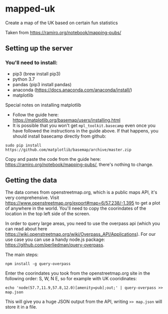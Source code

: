 # mapped-uk

Create a map of the UK based on certain fun statistics

Taken from https://ramiro.org/notebook/mapping-pubs/

## Setting up the server

### You'll need to install:
- pip3 (brew install pip3)
- python 3.7
- pandas (pip3 install pandas)
- anaconda (https://docs.anaconda.com/anaconda/install/)
- matplotlib

Special notes on installing matplotlib

- Follow the guide here: https://matplotlib.org/basemap/users/installing.html
- It is possible that you won't get `mpl_toolkit.basecamp` even once you have followed the instructions in the guide above. If that happens, you should install basecamp directly from github: 

```
sudo pip install https://github.com/matplotlib/basemap/archive/master.zip
```

Copy and paste the code from the guide here: https://ramiro.org/notebook/mapping-pubs/, there's nothing to change.

## Getting the data

The data comes from openstreetmap.org, which is a public maps API, it's very comprehensive. Visit https://www.openstreetmap.org/export#map=6/57.238/-1.395 to get a plot of anywhere in the world. You'll need to copy the coorindates of the location in the top left side of the screen.

In order to query large areas, you need to use the overpass api (which you can read about here https://wiki.openstreetmap.org/wiki/Overpass_API/Applications). For our use case you can use a handy node.js package: https://github.com/perliedman/query-overpass.

The main steps:
```
npm install -g query-overpass
```

Enter the coorindates you took from the openstreetmap.org site in the following order: S, W, N E, so for example with UK cooridinates:
```
echo 'node(57.7,11.9,57.8,12.0)[amenity=pub];out;' | query-overpass >> map.json
```

This will give you a huge JSON output from the API, writing `>> map.json` will store it in a file.

